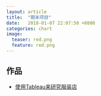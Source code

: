 ```yaml
---
layout: article
title:  "期末项目"
date:   2018-01-07 22:07:50 +0800
categories: chart
image:
  teaser: red.png
  feature: red.png
---
```




## 作品
- <a href="https://public.tableau.com/profile/.5803#!/vizhome/_18418/sheet4?publish=yes" target="_blank">使用Tableau来研究服装店</a>










